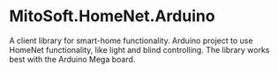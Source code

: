 # MitoSoft.HomeNet.Arduino

A client library for smart-home functionality. Arduino project to use HomeNet functionality, like light and blind controlling. The library works best with the Arduino Mega board. 
